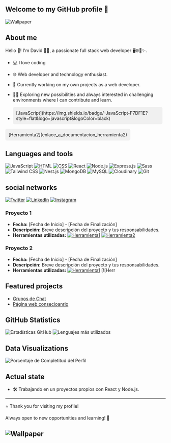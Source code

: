 ## Welcome to my GitHub profile 👋
  ![Wallpaper](https://github.com/MarckWeb/concessionaire/blob/main/client/public/dvd.png)
  
## About me
Hello 👋! I'm David 👨‍💻, a passionate full stack web developer 🖥️🌐🚀✨.
- 💻 I love coding
- 🌐 Web developer and technology enthusiast.
- 🚀 Currently working on my own projects as a web developer.
- 🧑‍💻 Exploring new possibilities and always interested in challenging environments where I can contribute and learn.

- <div style="background-color: #f0f0f0; padding: 10px; border-radius: 5px; display: inline-block; margin-right: 10px;">
  [JavaScript](https://img.shields.io/badge/-JavaScript-F7DF1E?style=flat&logo=javascript&logoColor=black)
</div>

<div style="background-color: #f0f0f0; padding: 10px; border-radius: 5px; display: inline-block;">
  [Herramienta2](enlace_a_documentacion_herramienta2)
</div>

## Languages ​​and tools
![JavaScript](https://img.shields.io/badge/-JavaScript-F7DF1E?style=flat&logo=javascript&logoColor=black)
![HTML](https://img.shields.io/badge/-HTML5-E34F26?style=flat&logo=html5&logoColor=white)
![CSS](https://img.shields.io/badge/-CSS3-1572B6?style=flat&logo=css3)
![React](https://img.shields.io/badge/-React-61DAFB?style=flat&logo=react&logoColor=white)
![Node.js](https://img.shields.io/badge/-Node.js-339933?style=flat&logo=node.js&logoColor=white)
![Express.js](https://img.shields.io/badge/-Express.js-000000?style=flat&logo=express&logoColor=white)
![Sass](https://img.shields.io/badge/-Sass-CC6699?style=flat&logo=sass&logoColor=white)
![Tailwind CSS](https://img.shields.io/badge/-Tailwind%20CSS-38B2AC?style=flat&logo=tailwind-css&logoColor=white)
![Nest.js](https://img.shields.io/badge/-Nest.js-E0234E?style=flat&logo=nestjs&logoColor=white)
![MongoDB](https://img.shields.io/badge/-MongoDB-47A248?style=flat&logo=mongodb&logoColor=white)
![MySQL](https://img.shields.io/badge/-MySQL-4479A1?style=flat&logo=mysql&logoColor=white)
![Cloudinary](https://img.shields.io/badge/-Cloudinary-60D5F9?style=flat&logo=cloudinary&logoColor=white)
![Git](https://img.shields.io/badge/-Git-F05032?style=flat&logo=git&logoColor=white)

## social networks
[![Twitter](https://img.shields.io/badge/-Twitter-1DA1F2?style=flat&logo=twitter&logoColor=white)](https://twitter.com/TuUsuario)
[![LinkedIn](https://img.shields.io/badge/-LinkedIn-0A66C2?style=flat&logo=linkedin&logoColor=white)](https://www.linkedin.com/in/TuUsuario)
[![Instagram](https://img.shields.io/badge/-Instagram-E4405F?style=flat&logo=instagram&logoColor=white)](https://www.instagram.com/TuUsuario)

### Proyecto 1
- **Fecha:** [Fecha de Inicio] - [Fecha de Finalización]
- **Descripción:** Breve descripción del proyecto y tus responsabilidades.
- **Herramientas utilizadas:**
  [![Herramienta1](enlace_a_logo_herramienta1)](enlace_a_documentacion_herramienta1)
  [![Herramienta2](enlace_a_logo_herramienta2)](enlace_a_documentacion_herramienta2)

### Proyecto 2
- **Fecha:** [Fecha de Inicio] - [Fecha de Finalización]
- **Descripción:** Breve descripción del proyecto y tus responsabilidades.
- **Herramientas utilizadas:**
  [![Herramienta1](enlace_a_logo_herramienta1)](enlace_a_documentacion_herramienta1)
  [![Herr

## Featured projects
- [Grupos de Chat](https://front-gcdr.onrender.com/)
- [Página web consecioanrio](https://client-h3s3.onrender.com/)

## GitHub Statistics
![Estadísticas GitHub](https://github-readme-stats.vercel.app/api?username=MarckWeb&show_icons=true&count_private=true&hide=prs,issues,contribs&theme=radical)
![Lenguajes más utilizados](https://github-readme-stats.vercel.app/api/top-langs/?username=MarckWeb&layout=compact&theme=radical)



## Data Visualizations
![Porcentaje de Completitud del Perfil](https://img.shields.io/badge/Perfil%20Completo-75%25-brightgreen)

## Actual state
- 🛠 Trabajando en un proyectos propios con React y Node.js.

---

⭐️ Thank you for visiting my profile!

Always open to new opportunities and learning! 🚀

![Wallpaper](https://github.com/MarckWeb/concessionaire/blob/main/client/public/1701291885167.jpg)
---
